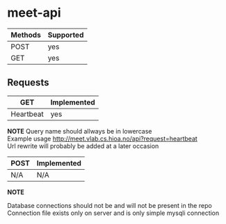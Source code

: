 # meet-api

| Methods | Supported |
| --- | --- |
| POST | yes |
| GET | yes |

## Requests
| GET | Implemented |
| --- | --- |
| Heartbeat | yes |

**NOTE** Query name should allways be in lowercase <br />
Example usage http://meet.vlab.cs.hioa.no/api?request=heartbeat <br />
Url rewrite will probably be added at a later occasion

| POST | Implemented |
| --- | --- |
| N/A | N/A |



**NOTE**

Database connections should not be and will not be present in the repo
Connection file exists only on server and is only simple mysqli connection